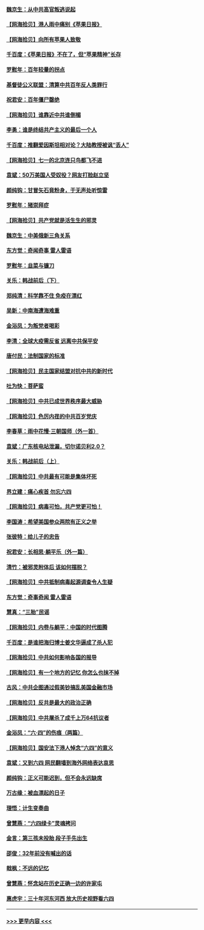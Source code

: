 #### [魏京生：从中共高官叛逃说起](../pages/nsc993/n13048997.md?t=06262351) 
#### [【网海拾贝】港人雨中痛别《苹果日报》](../pages/nsc993/n13048941.md?t=06262351) 
#### [【网海拾贝】向所有苹果人致敬](../pages/nsc993/n13046795.md?t=06262351) 
#### [千百度：《苹果日报》不在了，但“苹果精神”长存](../pages/nsc993/n13046703.md?t=06262351) 
#### [罗慰年：百年较量的拐点](../pages/nsc993/n13046542.md?t=06262351) 
#### [基督徒公义联盟：清算中共百年反人类罪行](../pages/nsc993/n13046499.md?t=06262351) 
#### [祝君安：百年僵尸罄绝](../pages/nsc993/n13045595.md?t=06262351) 
#### [【网海拾贝】谁靠近中共谁倒楣](../pages/nsc993/n13044667.md?t=06262351) 
#### [李勇：谁是终结共产主义的最后一个人](../pages/nsc993/n13044397.md?t=06262351) 
#### [千百度：推翻爱因斯坦相对论？大陆教授被讽“丢人”](../pages/nsc993/n13043908.md?t=06262351) 
#### [【网海拾贝】七一的北京连只鸟都飞不进](../pages/nsc993/n13041377.md?t=06262351) 
#### [袁斌：50万美国人受奴役？网友打脸赵立坚](../pages/nsc993/n13041330.md?t=06262351) 
#### [颜纯钩：甘冒矢石竟粉身，于无声处听惊雷](../pages/nsc993/n13041140.md?t=06262351) 
#### [罗慰年：猪崇拜症](../pages/nsc993/n13041071.md?t=06262351) 
#### [【网海拾贝】共产党就是活生生的邪灵](../pages/nsc993/n13036627.md?t=06262351) 
#### [魏京生：中美俄新三角关系](../pages/nsc993/n13035986.md?t=06262351) 
#### [东方觉：奇闻奇事 雷人雷语](../pages/nsc993/n13035878.md?t=06262351) 
#### [罗慰年：韭菜与镰刀](../pages/nsc993/n13034374.md?t=06262351) 
#### [关乐：韩战前后（下）](../pages/nsc993/n13034113.md?t=06262351) 
#### [郑纯清：科学靠不住 免疫在漂红](../pages/nsc993/n13034093.md?t=06262351) 
#### [吴新：中南海遭海难重](../pages/nsc993/n13034084.md?t=06262351) 
#### [金浴凤：为叛党者喝彩](../pages/nsc993/n13034058.md?t=06262351) 
#### [李清：全球大疫需反省 远离中共保平安](../pages/nsc993/n13033784.md?t=06262351) 
#### [唐付民：法制国家的标准](../pages/nsc993/n13032944.md?t=06262351) 
#### [【网海拾贝】民主国家结盟对抗中共的新时代](../pages/nsc993/n13031717.md?t=06262351) 
#### [吐为快：菩萨蛮](../pages/nsc993/n13030033.md?t=06262351) 
#### [【网海拾贝】中共已成世界秩序最大威胁](../pages/nsc993/n13028138.md?t=06262351) 
#### [【网海拾贝】色厉内荏的中共百岁党庆](../pages/nsc993/n13025582.md?t=06262351) 
#### [李春草：雨中花慢‧三朝国师（外一首）](../pages/nsc993/n13025567.md?t=06262351) 
#### [袁斌：广东核电站泄漏，切尔诺贝利2.0？](../pages/nsc993/n13025475.md?t=06262351) 
#### [关乐：韩战前后（上）](../pages/nsc993/n13025387.md?t=06262351) 
#### [【网海拾贝】中共最有可能是集体坏死](../pages/nsc993/n13023101.md?t=06262351) 
#### [界立建：痛心疾首 勿忘六四](../pages/nsc993/n13022339.md?t=06262351) 
#### [【网海拾贝】病毒可怕，共产党更可怕！](../pages/nsc993/n13020728.md?t=06262351) 
#### [李国涛：希望美国参众两院有正义之举](../pages/nsc993/n13020674.md?t=06262351) 
#### [张彼特：给儿子的忠告](../pages/nsc993/n13018934.md?t=06262351) 
#### [祝君安：长相思‧躺平乐（外一篇）](../pages/nsc993/n13018923.md?t=06262351) 
#### [清竹：被邪灵附体后 该如何摆脱？](../pages/nsc993/n13018877.md?t=06262351) 
#### [【网海拾贝】中共抵制病毒起源调查令人生疑](../pages/nsc993/n13017785.md?t=06262351) 
#### [东方觉：奇事奇闻 雷人雷语](../pages/nsc993/n13017577.md?t=06262351) 
#### [慧真：“三胎”民谣](../pages/nsc993/n13017394.md?t=06262351) 
#### [【网海拾贝】内卷与躺平：中国的时代图腾](../pages/nsc993/n13016128.md?t=06262351) 
#### [千百度：是谁把海归博士姜文华逼成了杀人犯](../pages/nsc993/n13015218.md?t=06262351) 
#### [【网海拾贝】中共如何影响各国的报导](../pages/nsc993/n13012599.md?t=06262351) 
#### [【网海拾贝】有一个地方的记忆 你怎么也抹不掉](../pages/nsc993/n13009802.md?t=06262351) 
#### [古风：中共企图通过假美钞搞乱美国金融市场](../pages/nsc993/n13009626.md?t=06262351) 
#### [【网海拾贝】反共是最大的政治正确](../pages/nsc993/n13007051.md?t=06262351) 
#### [【网海拾贝】中共屠杀了成千上万64抗议者](../pages/nsc993/n13002713.md?t=06262351) 
#### [金浴凤：“六·四”的伤痕（两篇）](../pages/nsc993/n13001719.md?t=06262351) 
#### [【网海拾贝】国安法下港人悼念“六四”的意义](../pages/nsc993/n13001039.md?t=06262351) 
#### [袁斌：又到六四 网民翻墙到海外网络表达哀思](../pages/nsc993/n13000995.md?t=06262351) 
#### [颜纯钩：正义可能迟到，但不会永远缺席](../pages/nsc993/n13000920.md?t=06262351) 
#### [万古缘：被血漂起的日子](../pages/nsc993/n13000914.md?t=06262351) 
#### [理悟：计生变奏曲](../pages/nsc993/n13000414.md?t=06262351) 
#### [曾慧燕：“六四绿卡”灵魂拷问](../pages/nsc993/n13000277.md?t=06262351) 
#### [金言：第三孩未投胎 段子手先出生](../pages/nsc993/n13000215.md?t=06262351) 
#### [邵俊：32年前没有喊出的话](../pages/nsc993/n13000181.md?t=06262351) 
#### [戟枫：不远的记忆](../pages/nsc993/n13000121.md?t=06262351) 
#### [曾慧燕：怀念站在历史正确一边的许家屯](../pages/nsc993/n13000073.md?t=06262351) 
#### [惠虎宇：三十年河东河西 放大历史视野看六四](../pages/nsc993/n13000018.md?t=06262351) 

----
#### [ >>> 更早内容 <<< ](../indexes/nsc993-earlier.md)
